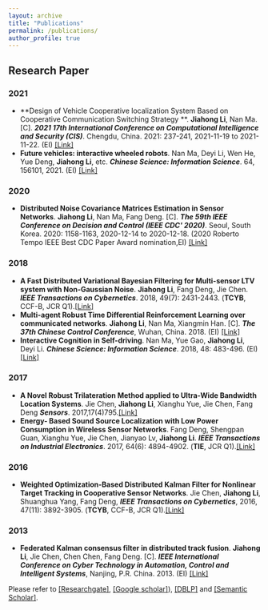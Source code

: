 ```yaml
---
layout: archive
title: "Publications"
permalink: /publications/
author_profile: true
---
```


## Research Paper
### 2021
* **Design of Vehicle Cooperative localization System Based on Cooperative Communication Switching Strategy
**. **Jiahong Li**, Nan Ma. [C]. ***2021 17th International Conference on Computational Intelligence and Security (CIS)***. Chengdu, China. 2021: 237-241, 2021-11-19 to 2021-11-22. (EI) [[Link]](https://doi.org/10.1109/CIS54983.2021.00057) 
* **Future vehicles: interactive wheeled robots**. Nan Ma,  Deyi Li, Wen He, Yue Deng, **Jiahong Li**, etc. ***Chinese Science: Information Science***. 64, 156101, 2021. (EI) [[Link]](https://doi.org/10.1007/s11432-020-3171-4)
### 2020
* **Distributed Noise Covariance Matrices Estimation in Sensor Networks**. **Jiahong Li**, Nan Ma, Fang Deng. [C]. ***The 59th IEEE Conference on Decision and Control (IEEE CDC' 2020)***. Seoul, South Korea. 2020: 1158-1163, 2020-12-14 to 2020-12-18. (2020 Roberto Tempo IEEE Best CDC Paper Award nomination,EI) [[Link]](https://doi.org/10.1109/CDC42340.2020.9303944) 
### 2018
* **A Fast Distributed Variational Bayesian Filtering for Multi-sensor LTV system with Non-Gaussian Noise**. **Jiahong Li**, Fang Deng, Jie Chen. ***IEEE Transactions on Cybernetics***. 2018, 49(7): 2431-2443. (**TCYB**, CCF-B, JCR Q1)</i>.[[Link]](https://doi.org/10.1109/TCYB.2018.2815697) 
* **Multi-agent Robust Time Differential Reinforcement Learning over communicated networks**. **Jiahong Li**, Nan Ma, Xiangmin Han. [C]. ***The 37th Chinese Control Conference***, Wuhan, China. 2018. (EI) [[Link]](https://doi.org/10.23919/ChiCC.2018.8483961) 
* **Interactive Cognition in Self-driving**. Nan Ma, Yue Gao, **Jiahong Li**, Deyi Li. ***Chinese Science: Information Science***. 2018, 48: 483-496. (EI) [[Link]](https://doi.org/10.1360/N112018-00028)
### 2017
* **A Novel Robust Trilateration Method applied to Ultra-Wide Bandwidth Location Systems**. Jie Chen, **Jiahong Li**, Xianghu Yue, Jie Chen, Fang Deng ***Sensors***. 2017,17(4)795.[[Link]](https://doi.org/10.3390/s17040795) 
* **Energy- Based Sound Source Localization with Low Power Consumption in Wireless Sensor Networks**. Fang Deng, Shengpan Guan, Xianghu Yue, Jie Chen, Jianyao Lv, **Jiahong Li**. ***IEEE Transactions on Industrial Electronics***. 2017, 64(6): 4894-4902. (**TIE**, JCR Q1)</i>.[[Link]](https://doi.org/10.1109/TIE.2017.2652394) 

### 2016
* **Weighted Optimization-Based Distributed Kalman Filter for Nonlinear Target Tracking in Cooperative Sensor Networks**. Jie Chen, **Jiahong Li**, Shuanghua Yang, Fang Deng, ***IEEE Transactions on Cybernetics***, 2016, 47(11): 3892-3905. (**TCYB**, CCF-B, JCR Q1)</i>.[[Link]](https://doi.org/10.1109/TCYB.2016.2587723) 

### 2013
* **Federated Kalman consensus filter in distributed track fusion**. **Jiahong Li**, Jie Chen, Chen Chen, Fang Deng. [C]. ***IEEE International Conference on Cyber Technology in Automation, Control and Intelligent Systems***, Nanjing, P.R. China. 2013. (EI) [[Link]](https://doi.org/10.1109/CYBER.2013.6705480) 


Please refer to [[Researchgate]](https://www.researchgate.net/profile/Jiahong-Li-7), [[Google scholar]](https://scholar.google.com/citations?user=iQQOZUoAAAAJ&hl=en)), [[DBLP]](https://dblp.org/pid/125/2215.html) and [[Semantic Scholar]](https://www.semanticscholar.org/author/2142961304).

